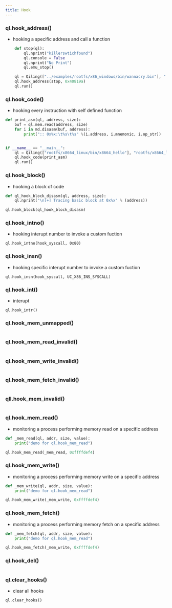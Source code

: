 ```yaml
---
title: Hook
---
```


### ql.hook_address()

- hooking a specific address and call a function
```python
    def stop(ql):
        ql.nprint("killerswtichfound")
        ql.console = False
        ql.nprint("No Print")
        ql.emu_stop()

    ql = Qiling(["../examples/rootfs/x86_windows/bin/wannacry.bin"], "../examples/rootfs/x86_windows")
    ql.hook_address(stop, 0x40819a)
    ql.run()
```

### ql.hook_code()

- hooking every instruction with self defined function
```python
def print_asm(ql, address, size):
    buf = ql.mem.read(address, size)
    for i in md.disasm(buf, address):
        print(":: 0x%x:\t%s\t%s" %(i.address, i.mnemonic, i.op_str))


if __name__ == "__main__":
    ql = Qiling(["rootfs/x8664_linux/bin/x8664_hello"], "rootfs/x8664_linux")
    ql.hook_code(print_asm)
    ql.run()
```

### ql.hook_block()
- hooking a block of code
```python
def ql_hook_block_disasm(ql, address, size):
    ql.nprint("\n[+] Tracing basic block at 0x%x" % (address))

ql.hook_block(ql_hook_block_disasm)
```

### ql.hook_intno()

- hooking interupt number to invoke a custom fuction
```
ql.hook_intno(hook_syscall, 0x80)
```

### ql.hook_insn()

- hooking specific interupt number to invoke a custom fuction
```
ql.hook_insn(hook_syscall, UC_X86_INS_SYSCALL)
```


### ql.hook_int()
- interupt
```
ql.hook_intr()
```

### ql.hook_mem_unmapped()
```
```

### ql.hook_mem_read_invalid()
```
```

### ql.hook_mem_write_invalid()
```
```

### ql.hook_mem_fetch_invalid()
```
```

### qll.hook_mem_invalid()
```
```

### ql.hook_mem_read()

- monitoring a process performing memory read on a specific address
```python
def _mem_read(ql, addr, size, value):
    print("demo for ql.hook_mem_read")

ql.hook_mem_read(_mem_read, 0xffffdef4)
```

### ql.hook_mem_write()

- monitoring a process performing memory write on a specific address
```python
def _mem_write(ql, addr, size, value):
    print("demo for ql.hook_mem_read")

ql.hook_mem_write(_mem_write, 0xffffdef4)
```

### ql.hook_mem_fetch()

- monitoring a process performing memory fetch on a specific address
```python
def _mem_fetch(ql, addr, size, value):
    print("demo for ql.hook_mem_read")

ql.hook_mem_fetch(_mem_write, 0xffffdef4)
```

### ql.hook_del()
```
```

### ql.clear_hooks() 
- clear all hooks
```
ql.clear_hooks()
```
